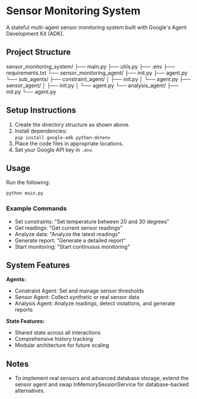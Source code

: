 # Sensor Monitoring System

A stateful multi-agent sensor monitoring system built with Google's Agent Development Kit (ADK).

## Project Structure

sensor_monitoring_system/
├── main.py
├── utils.py
├── .env
├── requirements.txt
└── sensor_monitoring_agent/
    ├── init.py
    ├── agent.py
    └── sub_agents/
        ├── constraint_agent/
        │   ├── init.py
        │   └── agent.py
        ├── sensor_agent/
        │   ├── init.py
        │   └── agent.py
        └── analysis_agent/
            ├── init.py
            └── agent.py


## Setup Instructions

1. Create the directory structure as shown above.
2. Install dependencies:  
   `pip install google-adk python-dotenv`
3. Place the code files in appropriate locations.
4. Set your Google API key in `.env`.

## Usage

Run the following:

```bash
python main.py
```

### Example Commands

- Set constraints: "Set temperature between 20 and 30 degrees"
- Get readings: "Get current sensor readings"
- Analyze data: "Analyze the latest readings"
- Generate report: "Generate a detailed report"
- Start monitoring: "Start continuous monitoring"

## System Features

**Agents:**

- Constraint Agent: Set and manage sensor thresholds
- Sensor Agent: Collect synthetic or real sensor data
- Analysis Agent: Analyze readings, detect violations, and generate reports

**State Features:**

- Shared state across all interactions
- Comprehensive history tracking
- Modular architecture for future scaling

## Notes

- To implement real sensors and advanced database storage, extend the sensor agent and swap InMemorySessionService for database-backed alternatives.
